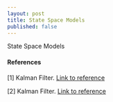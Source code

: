 ```yaml
---
layout: post
title: State Space Models
published: false
---
```


State Space Models

#### References

[1] Kalman Filter. [Link to reference](https://drive.google.com/file/d/0By_SW19c1BfhSVFzNHc0SjduNzg/view?resourcekey=0-41olC9ht9xE3wQe2zHZ45A)

[2] Kalman Filter. [Link to reference](https://github.com/rlabbe/Kalman-and-Bayesian-Filters-in-Python)
